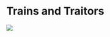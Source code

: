 # Trains and Traitors

![](https://cdn.discordapp.com/attachments/904745661268901889/1186768327926894742/655c5169146e1.png?ex=65947322&is=6581fe22&hm=3b3493d5d2dce9cad9487d625c5c2f945e95d26883f1d2dfa4b944e5ef713288&)
